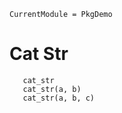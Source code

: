 ```@meta
CurrentModule = PkgDemo
```

# Cat Str

```@docs
   cat_str
   cat_str(a, b)
   cat_str(a, b, c)
```
